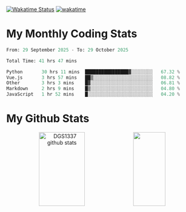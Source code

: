 [![Wakatime Status](https://github.com/noopurphalak/noopurphalak/workflows/wakatime-status-update/badge.svg)](https://github.com/noopurphalak/noopurphalak/actions/workflows/main.yml)
[![wakatime](https://wakatime.com/badge/user/80ace140-ef40-4fdd-b8ed-f3be3d2e1aea.svg)](https://wakatime.com/@80ace140-ef40-4fdd-b8ed-f3be3d2e1aea)

# My Monthly Coding Stats

<!--START_SECTION:waka-->

```python
From: 29 September 2025 - To: 29 October 2025

Total Time: 41 hrs 47 mins

Python       30 hrs 11 mins  ████████████████▓░░░░░░░░   67.32 %
Vue.js       3 hrs 57 mins   ██▒░░░░░░░░░░░░░░░░░░░░░░   08.82 %
Other        3 hrs 3 mins    █▓░░░░░░░░░░░░░░░░░░░░░░░   06.81 %
Markdown     2 hrs 9 mins    █▒░░░░░░░░░░░░░░░░░░░░░░░   04.80 %
JavaScript   1 hr 52 mins    █░░░░░░░░░░░░░░░░░░░░░░░░   04.20 %
```

<!--END_SECTION:waka-->

# My Github Stats
<div style="text-align: center;">
  <img width="49%" height="195px" src="https://github-readme-stats-sigma-five.vercel.app/api?username=noopurphalak&show_icons=true&count_private=true&hide_border=true&title_color=00FFFF&icon_color=00FFFF&text_color=00FFFF&bg_color=0d1117" alt="DGS1337 github stats" />
  <img width="41%" height="195px" src="https://github-readme-stats-sigma-five.vercel.app/api/top-langs/?username=noopurphalak&layout=compact&hide_border=true&title_color=00FFFF&text_color=00FFFF&bg_color=0d1117" />
</div>
